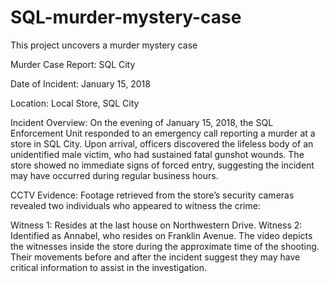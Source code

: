 # SQL-murder-mystery-case
This project uncovers a murder mystery case

Murder Case Report: SQL City

Date of Incident: January 15, 2018

Location: Local Store, SQL City

Incident Overview:
On the evening of January 15, 2018, the SQL Enforcement Unit responded to an emergency call reporting a murder at a store in SQL City. Upon arrival, officers discovered the lifeless body of an unidentified male victim, who had sustained fatal gunshot wounds. The store showed no immediate signs of forced entry, suggesting the incident may have occurred during regular business hours.

CCTV Evidence:
Footage retrieved from the store’s security cameras revealed two individuals who appeared to witness the crime:

Witness 1: Resides at the last house on Northwestern Drive.
Witness 2: Identified as Annabel, who resides on Franklin Avenue.
The video depicts the witnesses inside the store during the approximate time of the shooting. Their movements before and after the incident suggest they may have critical information to assist in the investigation.





